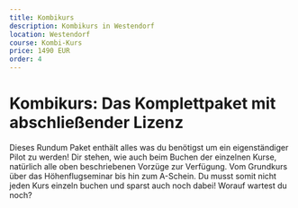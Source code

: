 ```yaml
---
title: Kombikurs
description: Kombikurs in Westendorf
location: Westendorf
course: Kombi-Kurs
price: 1490 EUR
order: 4
---
```


# Kombikurs: Das Komplettpaket mit abschließender Lizenz

Dieses Rundum Paket enthält alles was du benötigst um ein eigenständiger Pilot zu werden! Dir stehen, wie auch beim Buchen der einzelnen Kurse, natürlich alle oben beschriebenen Vorzüge zur Verfügung. Vom Grundkurs über das Höhenflugseminar bis hin zum A-Schein. Du musst somit nicht jeden Kurs einzeln buchen und sparst auch noch dabei! 
Worauf wartest du noch?
